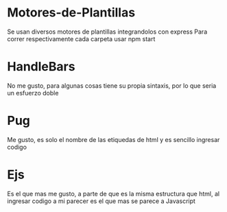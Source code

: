 # Motores-de-Plantillas
Se usan diversos motores de plantillas integrandolos con express
Para correr respectivamente cada carpeta usar npm start
# HandleBars
No me gusto, para algunas cosas tiene su propia sintaxis, por lo que seria un esfuerzo doble
# Pug
Me gusto, es solo el nombre de las etiquedas de html y es sencillo ingresar codigo
# Ejs
Es el que mas me gusto, a parte de que es la misma estructura que html, al ingresar codigo a mi parecer es el que mas se parece a Javascript
